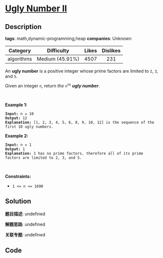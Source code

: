 # [Ugly Number II](https://leetcode.com/problems/ugly-number-ii/description/)

## Description

**tags**: math,dynamic-programming,heap
**companies**: Unknown

| Category | Difficulty | Likes | Dislikes |
| :------: | :--------: | :---: | :------: |
| algorithms | Medium (45.91%) | 4507 | 231 |

<p>An <strong>ugly number</strong> is a positive integer whose prime factors are limited to <code>2</code>, <code>3</code>, and <code>5</code>.</p>

<p>Given an integer <code>n</code>, return <em>the</em> <code>n<sup>th</sup></code> <em><strong>ugly number</strong></em>.</p>

<p>&nbsp;</p>
<p><strong>Example 1:</strong></p>

<pre><code><strong>Input:</strong> n = 10
<strong>Output:</strong> 12
<strong>Explanation:</strong> [1, 2, 3, 4, 5, 6, 8, 9, 10, 12] is the sequence of the first 10 ugly numbers.</code></pre>

<p><strong>Example 2:</strong></p>

<pre><code><strong>Input:</strong> n = 1
<strong>Output:</strong> 1
<strong>Explanation:</strong> 1 has no prime factors, therefore all of its prime factors are limited to 2, 3, and 5.</code></pre>

<p>&nbsp;</p>
<p><strong>Constraints:</strong></p>

<ul>
	<li><code>1 &lt;= n &lt;= 1690</code></li>
</ul>



## Solution

**题目描述**: undefined

**解题思路**: undefined

**关联专题**: undefined

## Code